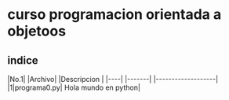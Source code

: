 # curso programacion orientada a objetoos

## indice

|No.1| |Archivo| |Descripcion        |
|----| |-------| |-------------------|
|1|programa0.py| Hola mundo en python|
